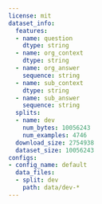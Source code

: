 ```yaml
---
license: mit
dataset_info:
  features:
  - name: question
    dtype: string
  - name: org_context
    dtype: string
  - name: org_answer
    sequence: string
  - name: sub_context
    dtype: string
  - name: sub_answer
    sequence: string
  splits:
  - name: dev
    num_bytes: 10056243
    num_examples: 4746
  download_size: 2754938
  dataset_size: 10056243
configs:
- config_name: default
  data_files:
  - split: dev
    path: data/dev-*
---
```

